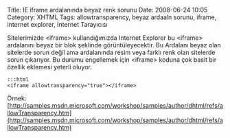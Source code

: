 Title: IE iframe ardalanında beyaz renk sorunu
Date: 2008-06-24 10:05
Category: XHTML
Tags: allowtransparency, beyaz ardaaln sorunu, iframe, internet explorer, İnternet Tarayıcısı

Sitelerimizde <iframe\> kullandığımızda Internet Explorer bu <iframe\>
ardalanını beyaz bir blok şeklinde görüntüleyecektir. Bu Ardalanı beyaz
olan sitelerde sorun değil ama ardalanında resim veya farklı renk olan
sitelerde sorun çıkarıyor. Bu durumu engellemek için <iframe\> koduna
çok basit bir özellik eklemesi yeterli oluyor.

	:::html
	<iframe allowtransparency="true"></iframe>

Örnek: [http://samples.msdn.microsoft.com/workshop/samples/author/dhtml/refs/allowTransparency.htm](http://samples.msdn.microsoft.com/workshop/samples/author/dhtml/refs/allowTransparency.htm)
